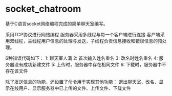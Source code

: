 # socket_chatroom
基于C语言socket网络编程完成的简单聊天室编写。

采用TCP协议进行网络编程
服务器采用多线程与每一个客户端进行连接
客户端采用双线程，主线程用户信息的处理与发送，子线程负责信息接收和错误信息的预处理。

6种错误代码如下：
1: 聊天室人满
2: 首次输入姓名重名
3: 改名时姓名重名
4: 服务器没有成功新建文件
5: 上传时，服务器中存在相同文件
6: 下载时，服务器中不存在该文件

除了发送信息的功能，还设置了命令用于实现其他功能：
退出聊天室、改名、显示在线用户、显示服务器中已上传的文件、上传文件、下载文件
